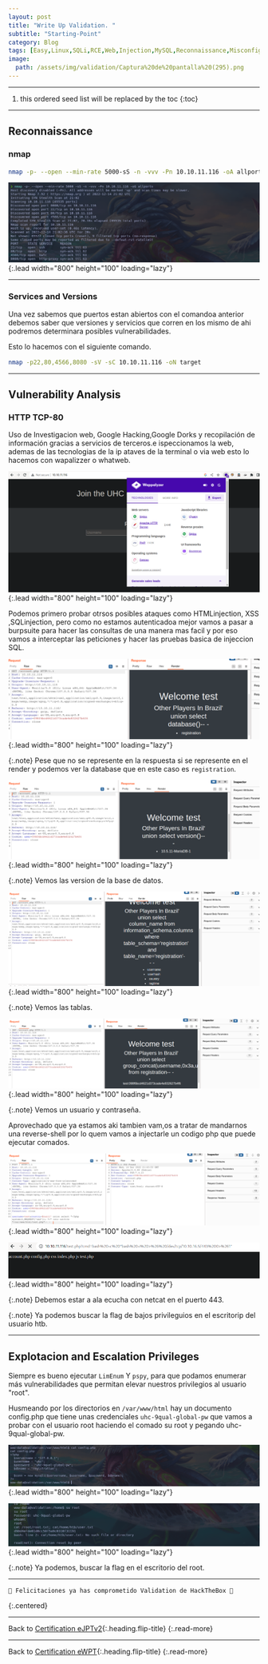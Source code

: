 ```yaml
---
layout: post
title: "Write Up Validation. "
subtitle: "Starting-Point"
category: Blog
tags: [Easy,Linux,SQLi,RCE,Web,Injection,MySQL,Reconnaissance,Misconfiguration,eJPTv2,eWPT] 
image:
  path: /assets/img/validation/Captura%20de%20pantalla%20(295).png
---
```


***
<!--more-->

1. this ordered seed list will be replaced by the toc
{:toc}

***

## Reconnaissance


### nmap


```bash
nmap -p- --open --min-rate 5000-sS -n -vvv -Pn 10.10.11.116 -oA allports
```


![list](/assets/img/validation/A-2022-12-14-16-03-27.png){:.lead width="800" height="100" loading="lazy"}


***

### Services and Versions


Una vez sabemos que puertos estan abiertos con el comandoa anterior debemos saber que versiones y servicios que corren en los mismo de ahi podremos determinara posibles vulnerabilidades.


Esto lo hacemos con el siguiente comando.



```bash
nmap -p22,80,4566,8080 -sV -sC 10.10.11.116 -oN target
```


***

## Vulnerability Analysis


### HTTP TCP-80


Uso de Investigacion web, Google Hacking,Google Dorks y recopilación de información gracias a servicios de terceros.e ispeccionamos la web, ademas de las tecnologias de la ip ataves de la terminal o via  web esto lo hacemos con wapalizzer o whatweb.


![list](/assets/img/validation/A-2022-12-14-16-05-09.png){:.lead width="800" height="100" loading="lazy"}


Podemos primero probar otrsos posibles ataques como HTMLinjection, XSS ,SQLinjection, pero como no estamos autenticadoa mejor vamos a pasar a burpsuite para hacer las consultas de una manera mas facil y por eso vamos a interceptar las peticiones y hacer las pruebas basica de injeccion SQL.


![list](/assets/img/validation/A-2022-12-14-16-21-28.png){:.lead width="800" height="100" loading="lazy"}


{:.note}
Pese que no se represente en la respuesta si se represente en el render y podemos ver la database que en este caso es `registration`.


![list](/assets/img/validation/A-2022-12-14-16-22-52.png){:.lead width="800" height="100" loading="lazy"}


{:.note}
Vemos las version de la base de datos.


![list](/assets/img/validation/A-2022-12-14-16-33-08.png){:.lead width="800" height="100" loading="lazy"}


{:.note}
Vemos las tablas.


![list](/assets/img/validation/A-2022-12-14-16-36-31.png){:.lead width="800" height="100" loading="lazy"}


{:.note}
Vemos un usuario y contraseña.


Aprovechado que ya estamos aki tambien vam,os a tratar de mandarnos una reverse-shell por lo quem vamos a injectarle un codigo php que puede ejecutar comados.


![list](/assets/img/validation/A-2022-12-14-16-44-42.png){:.lead width="800" height="100" loading="lazy"}


![list](/assets/img/validation/A-2022-12-15-13-11-32.png){:.lead width="800" height="100" loading="lazy"}


{:.note}
Debemos estar a ala ecucha con netcat en el puerto 443.



{:.note}
Ya podemos buscar la flag de bajos privileguios en el escritorip del usuario htb. 


***

## Explotacion and Escalation Privileges


Siempre es bueno ejecutar `LimEnum` Y `pspy`, para que podamos enumerar más vulnerabilidades que permitan elevar nuestros privilegios al usuario "root".


Husmeando por los directorios en `/var/www/html`  hay un documento config.php que tiene unas credenciales `uhc-9qual-global-pw` que vamos a probar con el usuario root haciendo el comado su root y pegando uhc-9qual-global-pw.


![list](/assets/img/validation/A-2022-12-15-13-21-18.png){:.lead width="800" height="100" loading="lazy"}


![list](/assets/img/validation/A-2022-12-15-13-43-30.png){:.lead width="800" height="100" loading="lazy"}


{:.note}
Ya podemos, buscar la flag en el escritorio del root.


***

```shell
🎉 Felicitaciones ya has comprometido Validation de HackTheBox 🎉
```
{:.centered}

***
Back to [Certification eJPTv2](2023-07-03-Road-to-eJPTv2.md){:.heading.flip-title}
{:.read-more}

***
Back to [Certification eWPT](){:.heading.flip-title}
{:.read-more}